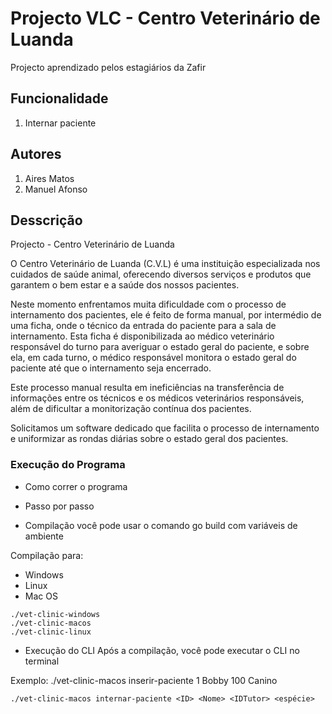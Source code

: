 # Projecto VLC - Centro Veterinário de Luanda

Projecto aprendizado pelos estagiários da Zafir

## Funcionalidade

1. Internar paciente

## Autores

1. Aires Matos
2. Manuel Afonso

## Desscrição

Projecto - Centro Veterinário de Luanda

O Centro Veterinário de Luanda (C.V.L) é uma instituição especializada nos cuidados de saúde animal, oferecendo diversos serviços e produtos que garantem o bem estar e a saúde dos nossos pacientes.

Neste momento enfrentamos muita dificuldade com o processo de internamento dos pacientes, ele é feito de forma manual, por intermédio de uma ficha, onde o técnico da entrada do paciente para a sala de internamento. Esta ficha é disponibilizada ao médico veterinário responsável do turno para averiguar o estado geral do paciente, e sobre ela, em cada turno, o médico responsável monitora o estado geral do paciente até que o internamento seja encerrado.

Este processo manual resulta em ineficiências na transferência de informações entre os técnicos e os médicos veterinários responsáveis, além de dificultar a monitorização contínua dos pacientes.

Solicitamos um software dedicado que facilita o processo de internamento e uniformizar as rondas diárias sobre o estado geral dos pacientes.

### Execução do Programa

* Como correr o programa
* Passo por passo

* Compilação
você pode usar o comando go build com variáveis de ambiente


Compilação para: 
- Windows
- Linux
- Mac OS

 ```
./vet-clinic-windows
./vet-clinic-macos
./vet-clinic-linux
```

* Execução do CLI
Após a compilação, você pode executar o CLI no terminal

Exemplo: ./vet-clinic-macos inserir-paciente 1 Bobby 100 Canino
```
./vet-clinic-macos internar-paciente <ID> <Nome> <IDTutor> <espécie>
````

